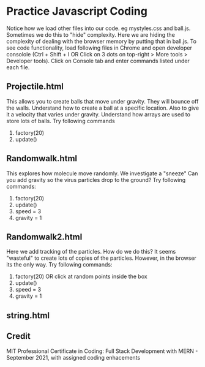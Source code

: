 # Practice Javascript Coding

Notice how we load other files into our code. eg mystyles.css and ball.js. Sometimes we do this to "hide" complexity. Here we are hiding the complexity of dealing with the browser memory by putting that in ball.js.  To see code functionality, load following files in Chrome and open developer consolole (Ctrl + Shift + I OR Click on 3 dots on top-right > More tools > Developer tools).  Click on Console tab and enter commands listed under each file.

## Projectile.html

This allows you to create balls that move under gravity. They will bounce off the walls.
Understand how to create a ball at a specific location. Also to give it a velocity that varies under gravity.
Understand how arrays are used to store lots of balls.  Try following commands
1. factory(20)
2. update()


## Randomwalk.html

This explores how molecule move randomly.
We investigate a "sneeze"
Can you add gravity so the virus particles drop to the ground?
Try following commands:
1. factory(20)
2. update()
3. speed = 3
4. gravity = 1

## Randomwalk2.html

Here we add tracking of the particles. How do we do this? It seems "wasteful" to create lots of copies of the particles. However, in the browser its the only way.
Try following commands:
1. factory(20) OR click at random points inside the box
2. update()
3. speed = 3
4. gravity = 1

## string.html

## Credit
MIT Professional Certificate in Coding: Full Stack Development with MERN - September 2021, with assigned coding enhacements
